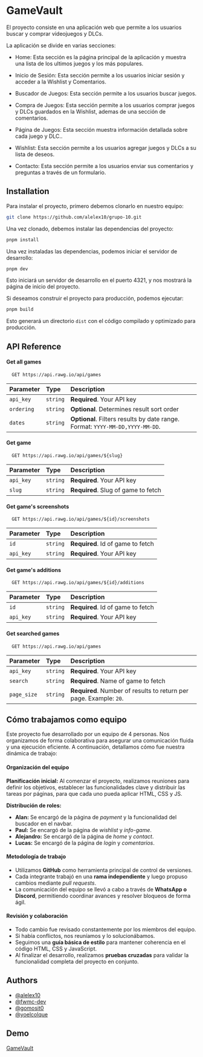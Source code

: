 # GameVault

El proyecto consiste en una aplicación web que permite a los usuarios buscar y comprar videojuegos y DLCs.

La aplicación se divide en varias secciones:

- Home: Esta sección es la página principal de la aplicación y muestra una lista de los ultimos juegos y los más populares.

- Inicio de Sesión: Esta sección permite a los usuarios iniciar sesión y acceder a la Wishlist y Comentarios.

- Buscador de Juegos: Esta sección permite a los usuarios buscar juegos.

- Compra de Juegos: Esta sección permite a los usuarios comprar juegos y DLCs guardados en la Wishlist, ademas de una sección de comentarios.

- Página de Juegos: Esta sección muestra información detallada sobre cada juego y DLC..

- Wishlist: Esta sección permite a los usuarios agregar juegos y DLCs a su lista de deseos.

- Contacto: Esta sección permite a los usuarios enviar sus comentarios y preguntas a través de un formulario.

## Installation

Para instalar el proyecto, primero debemos clonarlo en nuestro equipo:

```bash
git clone https://github.com/alelex10/grupo-10.git
```

Una vez clonado, debemos instalar las dependencias del proyecto:

```bash
pnpm install
```

Una vez instaladas las dependencias, podemos iniciar el servidor de desarrollo:

```bash
pnpm dev
```

Esto iniciará un servidor de desarrollo en el puerto 4321, y nos mostrará la página de inicio del proyecto.

Si deseamos construir el proyecto para producción, podemos ejecutar:

```bash
pnpm build
```

Esto generará un directorio `dist` con el código compilado y optimizado para producción.

## API Reference

#### Get all games

```http
  GET https://api.rawg.io/api/games
```

| Parameter  | Type     | Description                                                                   |
| :--------- | :------- | :---------------------------------------------------------------------------- |
| `api_key`  | `string` | **Required**. Your API key                                                    |
| `ordering` | `string` | **Optional**. Determines result sort order                                    |
| `dates`    | `string` | **Optional**. Filters results by date range. Format: `YYYY-MM-DD,YYYY-MM-DD`. |

#### Get game

```http
  GET https://api.rawg.io/api/games/${slug}
```

| Parameter | Type     | Description                         |
| :-------- | :------- | :---------------------------------- |
| `api_key` | `string` | **Required**. Your API key          |
| `slug`    | `string` | **Required**. Slug of game to fetch |

#### Get game's screenshots

```http
  GET https://api.rawg.io/api/games/${id}/screenshots
```

| Parameter | Type     | Description                       |
| :-------- | :------- | :-------------------------------- |
| `id`      | `string` | **Required**. Id of game to fetch |
| `api_key` | `string` | **Required**. Your API key        |

#### Get game's additions

```http
  GET https://api.rawg.io/api/games/${id}/additions
```

| Parameter | Type     | Description                       |
| :-------- | :------- | :-------------------------------- |
| `id`      | `string` | **Required**. Id of game to fetch |
| `api_key` | `string` | **Required**. Your API key        |

#### Get searched games

```http
  GET https://api.rawg.io/api/games
```

| Parameter   | Type     | Description                                                        |
| :---------- | :------- | :----------------------------------------------------------------- |
| `api_key`   | `string` | **Required**. Your API key                                         |
| `search`    | `string` | **Required**. Name of game to fetch                                |
| `page_size` | `string` | **Required**. Number of results to return per page. Example: `20`. |

## Cómo trabajamos como equipo

Este proyecto fue desarrollado por un equipo de 4 personas. Nos organizamos de forma colaborativa para asegurar una comunicación fluida y una ejecución eficiente. A continuación, detallamos cómo fue nuestra dinámica de trabajo:

#### Organización del equipo

**Planificación inicial:**
Al comenzar el proyecto, realizamos reuniones para definir los objetivos, establecer las funcionalidades clave y distribuir las tareas por páginas, para que cada uno pueda aplicar HTML, CSS y JS.

**Distribución de roles:**

- **Alan:** Se encargó de la página de _payment_ y la funcionalidad del buscador en el navbar.
- **Paul:** Se encargó de la página de _wishlist_ y _info-game_.
- **Alejandro:** Se encargó de la página de _home_ y _contact_.
- **Lucas:** Se encargó de la página de _login_ y _comentarios_.

#### Metodología de trabajo

- Utilizamos **GitHub** como herramienta principal de control de versiones.
- Cada integrante trabajó en una **rama independiente** y luego propuso cambios mediante _pull requests_.
- La comunicación del equipo se llevó a cabo a través de **WhatsApp o Discord**, permitiendo coordinar avances y resolver bloqueos de forma ágil.

#### Revisión y colaboración

- Todo cambio fue revisado constantemente por los miembros del equipo.
- Si había conflictos, nos reuníamos y lo solucionábamos.
- Seguimos una **guía básica de estilo** para mantener coherencia en el código HTML, CSS y JavaScript.
- Al finalizar el desarrollo, realizamos **pruebas cruzadas** para validar la funcionalidad completa del proyecto en conjunto.

## Authors

- [@alelex10](https://www.github.com/alelex10)
- [@fwmc-dev](https://www.github.com/fwmc-dev)
- [@gomosit0](https://www.github.com/gomosit0)
- [@yoelcolque](https://www.github.com/yoelcolque)

## Demo

[GameVault](https://grupo-10.vercel.app/)
